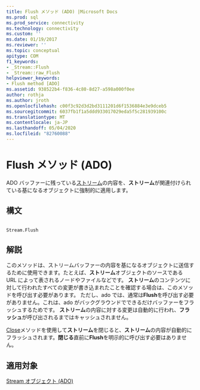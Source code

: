 ```yaml
---
title: Flush メソッド (ADO) |Microsoft Docs
ms.prod: sql
ms.prod_service: connectivity
ms.technology: connectivity
ms.custom: ''
ms.date: 01/19/2017
ms.reviewer: ''
ms.topic: conceptual
apitype: COM
f1_keywords:
- _Stream::Flush
- _Stream::raw_Flush
helpviewer_keywords:
- Flush method [ADO]
ms.assetid: 938522b4-f836-4c80-8d27-a598a000f0ee
author: rothja
ms.author: jroth
ms.openlocfilehash: c00f3c92d3d2bd3111201d6f1536884e3e9dceb5
ms.sourcegitcommit: 6037fb1f1a5ddd933017029eda5f5c281939100c
ms.translationtype: MT
ms.contentlocale: ja-JP
ms.lasthandoff: 05/04/2020
ms.locfileid: "82760088"
---
```

# <a name="flush-method-ado"></a>Flush メソッド (ADO)
ADO バッファーに残っている[ストリーム](../../../ado/reference/ado-api/stream-object-ado.md)の内容を、**ストリーム**が関連付けられている基になるオブジェクトに強制的に適用します。  
  
## <a name="syntax"></a>構文  
  
```  
  
Stream.Flush  
```  
  
## <a name="remarks"></a>解説  
 このメソッドは、ストリームバッファーの内容を基になるオブジェクトに送信するために使用できます。たとえば、**ストリーム**オブジェクトのソースである URL によって表されるノードやファイルなどです。 **ストリーム**のコンテンツに対して行われたすべての変更が書き込まれたことを確認する場合は、このメソッドを呼び出す必要があります。 ただし、ado では、通常は**Flush**を呼び出す必要がありません。これは、ado がバックグラウンドでできるだけバッファーをフラッシュするためです。 **ストリーム**の内容に対する変更は自動的に行われ、**フラッシュ**が呼び出されるまではキャッシュされません。  
  
 [Close](../../../ado/reference/ado-api/close-method-ado.md)メソッドを使用して**ストリーム**を閉じると、**ストリーム**の内容が自動的にフラッシュされます。**閉じる**直前に**Flush**を明示的に呼び出す必要はありません。  
  
## <a name="applies-to"></a>適用対象  
 [Stream オブジェクト (ADO)](../../../ado/reference/ado-api/stream-object-ado.md)
